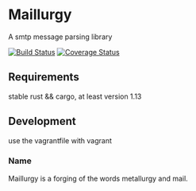 Maillurgy
=========

A smtp message parsing library

[![Build Status](https://travis-ci.org/awesomefireduck/maillurgy.svg?branch=master)](https://travis-ci.org/awesomefireduck/maillurgy)
[![Coverage Status](https://coveralls.io/repos/github/awesomefireduck/maillurgy/badge.png?branch=master)](https://coveralls.io/github/awesomefireduck/maillurgy?branch=master)


## Requirements
stable rust && cargo, at least version 1.13

## Development
use the vagrantfile with vagrant


### Name
Maillurgy is a forging of the words metallurgy and mail.
